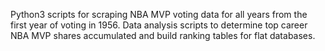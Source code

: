 Python3 scripts for scraping NBA MVP voting data for all years from the first year of voting in 1956. Data analysis scripts to determine top career NBA MVP shares accumulated and build ranking tables for flat databases.

